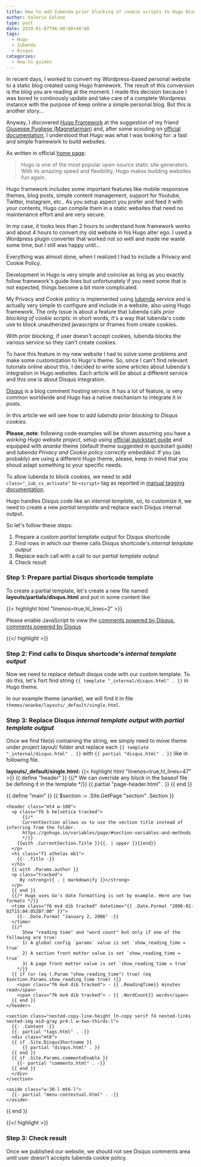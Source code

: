 ```yaml
---
title: How to add Iubenda prior blocking of cookie scripts to Hugo Disqus shortcode 
author: Valerio Galano
type: post
date: 2020-01-07T06:00:00+00:00
tags: 
  - Hugo
  - Iubenda
  - Disqus
categories:
  - How-to guides
---
```


In recent days, I worked to convert my Wordpress-based personal website to a static blog created using Hugo framework. The result of this conversion is the blog you are reading at the moment. I made this decision because I was bored to continously update and take care of a complete Wordpress instance with the purpose of keep online a simple personal blog. But this is another story...

Anyway, I discovered [Hugo Framework][1] at the suggestion of my friend [Giuseppe Pugliese (Magnetarman)][8] and, after some scouting on [official documentation][2], I understood that Hugo was what I was looking for: a fast and simple framework to build websites.

As written in official [home page][1]:

> Hugo is one of the most popular open-source static site generators. With its amazing speed and flexibility, Hugo makes building websites fun again.

Hugo framework includes some important features like mobile responsive themes, blog posts, simple content management, support for Youtube, Twitter, Instagram, etc.. As you setup aspect you prefer and feed it with your contents, Hugo can compile them in a static websites that need no maintenance effort and are very secure.

In my case, it tooks less than 2 hours to understand how framework works and about 4 hours to convert my old website in his Hugo alter ego. I used a Wordpress plugin converter that worked not so well and made me waste some time, but I still was happy until...

Everything was almost done, when I realized I had to include a Privacy and Cookie Policy.

Development in Hugo is very simple and coincise as long as you exactly follow framework's guide lines but unfortunately if you need some that is not expected, things become a bit more complicated.

My Privacy and Cookie policy is implemented using [Iubenda][5] service and is actually very simple to configure and include in a website, also using Hugo framework. The only issue is about a feature that Iubenda calls _prior blocking of cookie scripts_: in short words, it's a way that Iubenda's code use to block unautherized javascripts or iframes from create cookies.

With *prior blocking*, if user doesn't accept cookies, Iubenda blocks the various service so they can't create cookies.

To have this feature in my new website I had to solve some problems and make some customization to Hugo's theme. So, since I can't find relevant tutorials online about this, I decided to write some articles about Iubenda's integration in Hugo websites. Each article will be about a different service and this one is about Disqus integration. 

[Disqus][7] is a blog comment hosting service. It has a lot of feature, is very common worldwide and Hugo has a native mechanism to integrate it in posts.

In this article we will see how to *add Iubenda prior blocking to Disqus cookies*.

**Please, note**: following code examples will be shown assuming you have a *working Hugo website project*, setup using [official quickstart guide][4] and equipped with *ananke* theme (default theme suggested in quickstart guide) and *Iubenda Privacy and Cookie policy correctly embedded*. If you (as probably) are using a different Hugo theme, please, keep in mind that you shoud adapt something to your specific needs.

To allow Iubenda to block cookies, we need to add `class="_iub_cs_activate"` to `<script>` tag as reported in [manual tagging documentation][6]. 

Hugo handles Disqus code like an _internal template_, so, to customize it, we need to create a new _partial template_ and replace each Disqus internal output.

So let's follow these steps:
1. Prepare a custom _partial template output_ for Disqus shortcode
2. Find rows in which our theme calls Disqus shortcode's _internal template output_
3. Replace each call with a call to our _partial template output_
4. Check result

### Step 1: Prepare partial Disqus shortcode template

To create a partial template, let's create a new file named **layouts/partials/disqus.html** and put in some content like:

{{< highlight html "linenos=true,hl_lines=2" >}}

<div id="disqus_thread"></div>
<script type="text/plain" class="_iub_cs_activate" data-iub-purposes="3">

(function() {
    // Don't ever inject Disqus on localhost--it creates unwanted
    // discussions from 'localhost:1313' on your Disqus account...
    if (window.location.hostname == "localhost")
        return;

    var dsq = document.createElement('script'); dsq.type = 'text/javascript'; dsq.async = true;
    var disqus_shortname = '{{ .Site.DisqusShortname }}';
    dsq.src = '//' + disqus_shortname + '.disqus.com/embed.js';
    (document.getElementsByTagName('head')[0] || document.getElementsByTagName('body')[0]).appendChild(dsq);
})();
</script>
<noscript>Please enable JavaScript to view the <a href="https://disqus.com/?ref_noscript">comments powered by Disqus.</a></noscript>
<a href="https://disqus.com/" class="dsq-brlink">comments powered by <span class="logo-disqus">Disqus</span></a>

{{</ highlight >}}

### Step 2: Find calls to Disqus shortcode's _internal template output_

Now we need to replace default disqus code with our custom template. To do this, let's fisrt find string `{{ template "_internal/disqus.html" . }}` in Hugo theme.

In our example theme (ananke), we will find it in file `themes/ananke/layouts/_default/single.html`.

### Step 3: Replace Disqus _internal template output_ with _partial template output_

Once we find file(s) containing the string, we simply need to move theme under project layout/ folder and replace each `{{ template "_internal/disqus.html" . }}` with `{{ partial "disqus.html" . }}` like in following file.

**layouts/_default/single.html:**
{{< highlight html "linenos=true,hl_lines=47" >}}
{{ define "header" }}
   {{/* We can override any block in the baseof file be defining it in the template */}}
  {{ partial "page-header.html" . }}
{{ end }}

{{ define "main" }}
  {{ $section := .Site.GetPage "section" .Section }}
  <article class="flex-l flex-wrap justify-between mw8 center ph3">

    <header class="mt4 w-100">
      <p class="f6 b helvetica tracked">
          {{/*
          CurrentSection allows us to use the section title instead of inferring from the folder.
          https://gohugo.io/variables/page/#section-variables-and-methods
          */}}
        {{with .CurrentSection.Title }}{{. | upper }}{{end}}
      </p>
      <h1 class="f1 athelas mb1">
        {{- .Title -}}
      </h1>
      {{ with .Params.author }}
      <p class="tracked">
         By <strong>{{ . | markdownify }}</strong>
      </p>
      {{ end }}
      {{/* Hugo uses Go's date formatting is set by example. Here are two formats */}}
      <time class="f6 mv4 dib tracked" datetime="{{ .Date.Format "2006-01-02T15:04:05Z07:00" }}">
        {{- .Date.Format "January 2, 2006" -}}
      </time>
      {{/*
          Show "reading time" and "word count" but only if one of the following are true:
          1) A global config `params` value is set `show_reading_time = true`
          2) A section front matter value is set `show_reading_time = true`
          3) A page front matter value is set `show_reading_time = true`
        */}}
      {{ if (or (eq (.Param "show_reading_time") true) (eq $section.Params.show_reading_time true) )}}
        <span class="f6 mv4 dib tracked"> - {{ .ReadingTime}} minutes read</span>
        <span class="f6 mv4 dib tracked"> - {{ .WordCount}} words</span>
      {{ end }}
    </header>

    <section class="nested-copy-line-height lh-copy serif f4 nested-links nested-img mid-gray pr4-l w-two-thirds-l">
      {{- .Content -}}
      {{- partial "tags.html" . -}}
      <div class="mt6">
      {{ if .Site.DisqusShortname }}
          {{ partial "disqus.html" . }}
      {{ end }}
      {{ if .Site.Params.commentoEnable }}
        {{- partial "commento.html" . -}}
      {{ end }}
      </div>
    </section>

    <aside class="w-30-l mt6-l">
      {{- partial "menu-contextual.html" . -}}
    </aside>

  </article>
{{ end }}

{{</ highlight >}}

### Step 3: Check result

Once we published our website, we should not see Disqus comments area until user doesn't accepts Iubenda cookie policy.

[1]: https://gohugo.io/
[2]: https://gohugo.io/documentation/
[3]: https://gohugo.io/templates/internal/
[4]: https://gohugo.io/getting-started/quick-start/
[5]: https://www.iubenda.com/
[6]: https://www.iubenda.com/en/help/3081-prior-blocking-of-cookie-scripts#manual-tagging
[7]: https://disqus.com/
[8]: https://www.magnetarman.com/